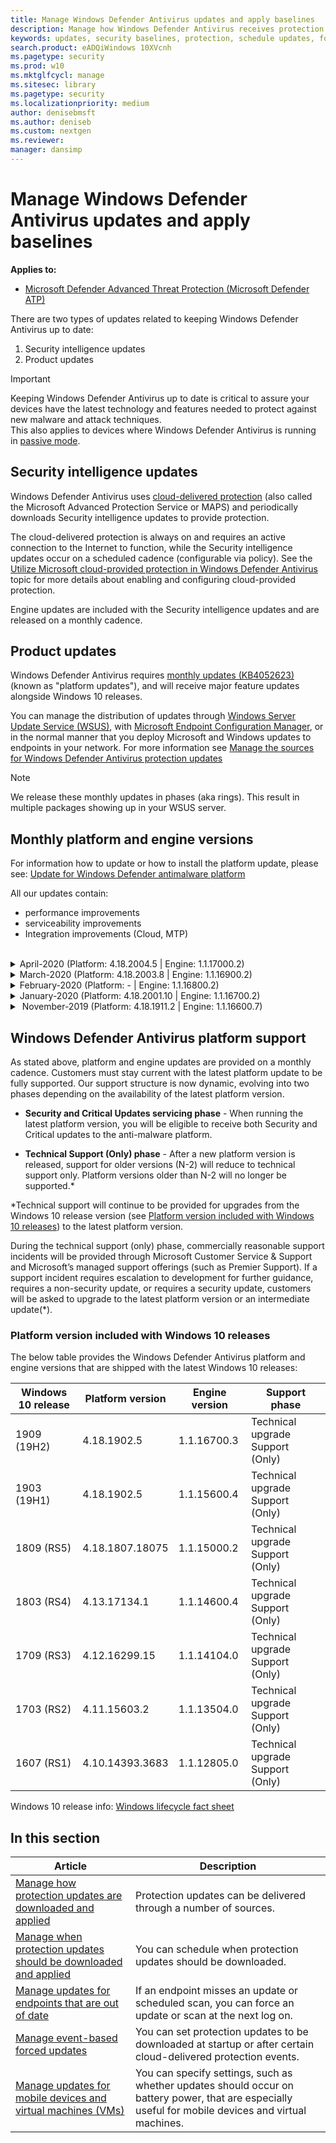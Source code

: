 ```yaml
---
title: Manage Windows Defender Antivirus updates and apply baselines
description: Manage how Windows Defender Antivirus receives protection and product updates.
keywords: updates, security baselines, protection, schedule updates, force updates, mobile updates, wsus
search.product: eADQiWindows 10XVcnh
ms.pagetype: security
ms.prod: w10
ms.mktglfcycl: manage
ms.sitesec: library
ms.pagetype: security
ms.localizationpriority: medium
author: denisebmsft
ms.author: deniseb
ms.custom: nextgen
ms.reviewer: 
manager: dansimp
---
```


# Manage Windows Defender Antivirus updates and apply baselines

**Applies to:**

- [Microsoft Defender Advanced Threat Protection (Microsoft Defender ATP)](https://go.microsoft.com/fwlink/p/?linkid=2069559)

There are two types of updates related to keeping Windows Defender Antivirus up to date:

1. Security intelligence updates
2. Product updates

> [!IMPORTANT]
> Keeping Windows Defender Antivirus up to date is critical to assure your devices have the latest technology and features needed to protect against new malware and attack techniques.  
> This also applies to devices where Windows Defender Antivirus is running in [passive mode](https://docs.microsoft.com/windows/security/threat-protection/windows-defender-antivirus/windows-defender-antivirus-compatibility).

## Security intelligence updates

Windows Defender Antivirus uses [cloud-delivered protection](utilize-microsoft-cloud-protection-windows-defender-antivirus.md) (also called the Microsoft Advanced Protection Service or MAPS) and periodically downloads Security intelligence updates to provide protection. 

The cloud-delivered protection is always on and requires an active connection to the Internet to function, while the Security intelligence updates occur on a scheduled cadence (configurable via policy). See the [Utilize Microsoft cloud-provided protection in Windows Defender Antivirus](utilize-microsoft-cloud-protection-windows-defender-antivirus.md) topic for more details about enabling and configuring cloud-provided protection. 

Engine updates are included with the Security intelligence updates and are released on a monthly cadence.

## Product updates

Windows Defender Antivirus requires [monthly updates (KB4052623)](https://support.microsoft.com/help/4052623/update-for-windows-defender-antimalware-platform) (known as "platform updates"), and will receive major feature updates alongside Windows 10 releases.

You can manage the distribution of updates through [Windows Server Update Service (WSUS)](https://docs.microsoft.com/mem/configmgr/protect/deploy-use/endpoint-definitions-wsus#to-synchronize-endpoint-protection-definition-updates-in-standalone-wsus), with [Microsoft Endpoint Configuration Manager](https://docs.microsoft.com/configmgr/sum/understand/software-updates-introduction), or in the normal manner that you deploy Microsoft and Windows updates to endpoints in your network.
For more information see [Manage the sources for Windows Defender Antivirus protection updates](https://docs.microsoft.com/mem/configmgr/protect/deploy-use/endpoint-definitions-wsus#to-synchronize-endpoint-protection-definition-updates-in-standalone-wsus)

> [!NOTE]
> We release these monthly updates in phases (aka rings). This result in multiple packages showing up in your WSUS server.

## Monthly platform and engine versions

For information how to update or how to install the platform update, please see: [Update for Windows Defender antimalware platform](https://support.microsoft.com/help/4052623/update-for-windows-defender-antimalware-platform) 

All our updates contain:
* performance improvements
* serviceability improvements
* Integration improvements (Cloud, MTP)  
<br/>

<details>
<summary> April-2020 (Platform: 4.18.2004.5 | Engine: 1.1.17000.2)</summary>

&ensp;Security intelligence update version: **TBD**  
&ensp;Released: **April 30, 2020**  
&ensp;Platform: **4.18.2004.5**  
&ensp;Engine: **1.1.17000.2**  
&ensp;Support phase: **Security and Critical Updates**
    
### What's new
* WDfilter improvements
* Add more actionable event data to ASR detection events
* Fixed version information in diagnostic data and WMI
* Fixed incorrect platform version in UI after platform update
* Dynamic URL intel for Fileless threat protection
* UEFI scan capability
* Extend logging for updates

### Known Issues
No known issues  
<br/>
</details>

<details>
<summary> March-2020 (Platform: 4.18.2003.8 | Engine: 1.1.16900.2)</summary>

&ensp;Security intelligence update version: **1.313.8.0**  
&ensp;Released: **March 24, 2020**  
&ensp;Platform: **4.18.2003.8**  
&ensp;Engine: **1.1.16900.4**  
&ensp;Support phase: **Technical upgrade Support (Only)**
    
### What's new

* CPU Throttling option added to [MpCmdRun](https://docs.microsoft.com/en-us/windows/security/threat-protection/windows-defender-antivirus/command-line-arguments-windows-defender-antivirus)
* Improve diagnostic capability
* reduce Security intelligence timeout (5min)
* Extend AMSI engine internal log capability
* Improve notification for process blocking
   
### Known Issues
[**Fixed**] Windows Defender Antivirus is skipping files when running a scan.

<br/>
</details>

<details>

<summary> February-2020 (Platform: - | Engine: 1.1.16800.2)</summary>
  

  Security intelligence update version: **1.311.4.0**   
  Released: **February 25, 2020**  
  Platform/Client: **-**  
  Engine: **1.1.16800.2**  
  Support phase: **N/A**
     
### What's new

  
### Known Issues
No known issues
<br/>
</details>

<details>
<summary> January-2020 (Platform: 4.18.2001.10 | Engine: 1.1.16700.2)</summary>
  

Security intelligence update version: **1.309.32.0**  
Released: **January 30, 2020**  
Platform/Client: **4.18.2001.10**  
Engine: **1.1.16700.2**  
Support phase: **Technical upgrade Support (Only)**
     
### What's new

* Fixed BSOD on WS2016 with Exchange
* Support platform updates when TMP is redirected to network path
* Platform and engine versions are added to [WDSI](https://www.microsoft.com/wdsi/defenderupdates)
* extend Emergency signature update to [passive mode](https://docs.microsoft.com/windows/security/threat-protection/windows-defender-antivirus/windows-defender-antivirus-compatibility)
* Fix 4.18.1911.10 hang
   
### Known Issues
[**Fixed**] devices utilizing [modern standby mode](https://docs.microsoft.com/windows-hardware/design/device-experiences/modern-standby) may experience a hang with the Windows Defender filter driver that results in a gap of protection.  Affected machines appear to the customer as having not updated to the latest antimalware platform.  
<br/>
> [!IMPORTANT]
> This updates is needed by RS1 devices running lower version of the platform to support SHA2. <br/>This update has reboot flag for systems that are experiencing the hang issue.<br/> the This update is re-released in April 2020 and will not be superseded by newer updates to keep future availability.
<br/>
</details>

<details>
<summary> November-2019 (Platform: 4.18.1911.2 | Engine: 1.1.16600.7)</summary>

Security intelligence update version: **1.307.13.0**  
Released: **December 7, 2019**  
Platform: **4.18.1911.2**  
Engine: **1.1.17000.7**  
Support phase: **No support**  
     
### What's new

* Fixed MpCmdRun tracing level
* Fixed WDFilter version info
* Improve notifications (PUA)
* add MRT logs to support files
   
### Known Issues
No known issues
<br/>
</details>

## Windows Defender Antivirus platform support
As stated above, platform and engine updates are provided on a monthly cadence.
Customers must stay current with the latest platform update to be fully supported. Our support structure is now dynamic, evolving into two phases depending on the availability of the latest platform version.


* **Security and Critical Updates servicing phase** - When running the latest platform version, you will be eligible to receive both Security and Critical updates to the anti-malware platform.
 

* **Technical Support (Only) phase** - After a new platform version is released, support for older versions (N-2) will reduce to technical support only. Platform versions older than N-2 will no longer be supported.*

*Technical support will continue to be provided for upgrades from the Windows 10 release version (see [Platform version included with Windows 10 releases](#platform-version-included-with-windows-10-releases)) to the latest platform version.

During the technical support (only) phase, commercially reasonable support incidents will be provided through Microsoft Customer Service & Support and Microsoft’s managed support offerings (such as Premier Support). If a support incident requires escalation to development for further guidance, requires a non-security update, or requires a security update, customers will be asked to upgrade to the latest platform version or an intermediate update(*).

### Platform version included with Windows 10 releases
The below table provides the Windows Defender Antivirus platform and engine versions that are shipped with the latest Windows 10 releases:    

|Windows 10 release  |Platform version  |Engine version |Support phase |
|-|-|-|-|
|1909  (19H2) |4.18.1902.5 |1.1.16700.3 | Technical upgrade Support (Only) |
|1903  (19H1) |4.18.1902.5 |1.1.15600.4 | Technical upgrade Support (Only) |
|1809  (RS5) |4.18.1807.18075 |1.1.15000.2 | Technical upgrade Support (Only) |
|1803  (RS4) |4.13.17134.1 |1.1.14600.4 | Technical upgrade Support (Only) |
|1709  (RS3) |4.12.16299.15 |1.1.14104.0 | Technical upgrade Support (Only) |
|1703  (RS2) |4.11.15603.2 |1.1.13504.0 | Technical upgrade Support (Only) |
|1607 (RS1) |4.10.14393.3683 |1.1.12805.0 | Technical upgrade Support (Only) |  

Windows 10 release info: [Windows lifecycle fact sheet](https://support.microsoft.com/help/13853/windows-lifecycle-fact-sheet)


## In this section

Article | Description 
---|---
[Manage how protection updates are downloaded and applied](manage-protection-updates-windows-defender-antivirus.md) | Protection updates can be delivered through a number of sources.
[Manage when protection updates should be downloaded and applied](manage-protection-update-schedule-windows-defender-antivirus.md) | You can schedule when protection updates should be downloaded.
[Manage updates for endpoints that are out of date](manage-outdated-endpoints-windows-defender-antivirus.md) | If an endpoint misses an update or scheduled scan, you can force an update or scan at the next log on.
[Manage event-based forced updates](manage-event-based-updates-windows-defender-antivirus.md) | You can set protection updates to be downloaded at startup or after certain cloud-delivered protection events.
[Manage updates for mobile devices and virtual machines (VMs)](manage-updates-mobile-devices-vms-windows-defender-antivirus.md)| You can specify settings, such as whether updates should occur on battery power, that are especially useful for mobile devices and virtual machines.
